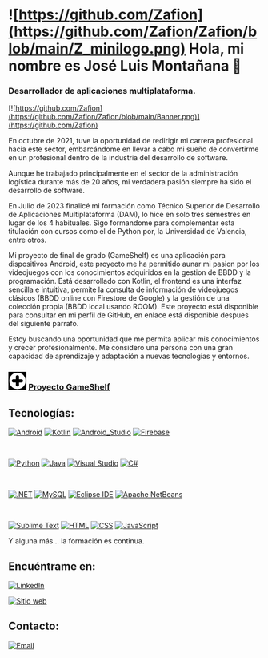 # ![https://github.com/Zafion](https://github.com/Zafion/Zafion/blob/main/Z_minilogo.png) Hola, mi nombre es José Luis Montañana 👋
### Desarrollador de aplicaciones multiplataforma.

[![https://github.com/Zafion](https://github.com/Zafion/Zafion/blob/main/Banner.png)](https://github.com/Zafion)

En octubre de 2021, tuve la oportunidad de redirigir mi carrera profesional hacia este sector, embarcándome en llevar a cabo mi sueño de convertirme en un profesional dentro de la industria del desarrollo de software.

Aunque he trabajado principalmente en el sector de la administración logística durante más de 20 años, mi verdadera pasión siempre ha sido el desarrollo de software.

En Julio de 2023 finalicé mi formación como Técnico Superior de Desarrollo de Aplicaciones Multiplataforma (DAM), lo hice en solo tres semestres en lugar de los 4 habituales. Sigo formandome para complementar esta titulación con cursos como el de Python por, la Universidad de Valencia, entre otros.

Mi proyecto de final de grado (GameShelf) es una aplicación para dispositivos Android, este proyecto me ha permitido aunar mi pasion por los videojuegos con los conocimientos adquiridos en la gestion de BBDD y la programación. Está desarrollado con Kotlin, el frontend es una interfaz sencilla e intuitiva, permite la consulta de información de videojuegos clásicos (BBDD online con Firestore de Google) y la gestión de una colección propia (BBDD local usando ROOM).
Este proyecto está disponible para consultar en mi perfil de GitHub, en enlace está disponible despues del siguiente parrafo.

Estoy buscando una oportunidad que me permita aplicar mis conocimientos y crecer profesionalmente. Me considero una persona con una gran capacidad de aprendizaje y adaptación a nuevas tecnologías y entornos.

### [![Proyecto GameShelf](https://github.com/Zafion/GameShelf/blob/main/app/src/main/res/drawable/Icon-36.png)](https://github.com/Zafion/GameShelf) [Proyecto GameShelf](https://github.com/Zafion/GameShelf)

## Tecnologías:

[![Android](https://img.shields.io/badge/Android-3DDC84?style=for-the-badge&logo=android&logoColor=white&labelColor=101010)]()
[![Kotlin](https://img.shields.io/badge/Kotlin-0095D5?style=for-the-badge&logo=kotlin&logoColor=white&labelColor=101010)]()
[![Android_Studio](https://img.shields.io/badge/Android_Studio-3DDC84?style=for-the-badge&logo=android-studio&logoColor=white&labelColor=101010)]()
[![Firebase](https://img.shields.io/badge/Firebase-FFCA28?style=for-the-badge&logo=firebase&logoColor=white&labelColor=101010)]()

</br>

[![Python](https://img.shields.io/badge/Python-yellow?style=for-the-badge&logo=python&logoColor=white&labelColor=101010)]()
[![Java](https://img.shields.io/badge/java-%23ED8B00.svg?style=for-the-badge&logo=openjdk&logoColor==101010)]()
[![Visual Studio](https://img.shields.io/badge/Visual%20Studio-5C2D91?style=for-the-badge&logo=visual-studio&logoColor=white&labelColor=101010)]()
[![C#](https://img.shields.io/badge/C%23-239120?style=for-the-badge&logo=c-sharp&logoColor=white&labelColor=101010)]()

</br>

[![.NET](https://img.shields.io/badge/.NET-512BD4?style=for-the-badge&logo=.net&logoColor=white&labelColor=101010)]()
[![MySQL](https://img.shields.io/badge/MySQL-4479A1?style=for-the-badge&logo=mysql&logoColor=white&labelColor=101010)]()
[![Eclipse IDE](https://img.shields.io/badge/Eclipse_IDE-2C2255?style=for-the-badge&logo=eclipse&logoColor=white&labelColor=101010)]()
[![Apache NetBeans](https://img.shields.io/badge/Apache_NetBeans-1B6AC6?style=for-the-badge&logo=apache-netbeans-ide&logoColor=white&labelColor=101010)]()

</br>

[![Sublime Text](https://img.shields.io/badge/Sublime_Text-FF9800?style=for-the-badge&logo=sublime-text&logoColor=white&labelColor=101010)]()
[![HTML](https://img.shields.io/badge/HTML-E34F26?style=for-the-badge&logo=html5&logoColor=white&labelColor=101010)]()
[![CSS](https://img.shields.io/badge/CSS-1572B6?style=for-the-badge&logo=css3&logoColor=white&labelColor=101010)]()
[![JavaScript](https://img.shields.io/badge/JavaScript-F7DF1E?style=for-the-badge&logo=javascript&logoColor=white&labelColor=101010)]()

Y alguna más... la formación es continua. 

## Encuéntrame en:

[![LinkedIn](https://img.shields.io/badge/LinkedIn-Jose_Luis_Montanana_Llopis-0077B5?style=for-the-badge&logo=linkedin&logoColor=white&labelColor=101010)](https://www.linkedin.com/in/jose-luis-monta%C3%B1ana-llopis-116941172/)

[![Sitio web](https://img.shields.io/badge/zafion.github.io-4CAF50?style=for-the-badge&logo=google-chrome&logoColor=white&labelColor=101010)](https://zafion.github.io/)

## Contacto:

[![Email](https://img.shields.io/badge/Email-email_personal-D14836?style=for-the-badge&logo=gmail&logoColor=white&labelColor=101010)](mailto:zafion@gmail.com)

</br>

<!--
**Zafion/Zafion** is a ✨ _special_ ✨ repository because its `README.md` (this file) appears on your GitHub profile.

Here are some ideas to get you started:

- 🔭 I’m currently working on ...
- 🌱 I’m currently learning ...
- 👯 I’m looking to collaborate on ...
- 🤔 I’m looking for help with ...
- 💬 Ask me about ...
- 📫 How to reach me: ...
- 😄 Pronouns: ...
- ⚡ Fun fact: ...
-->
